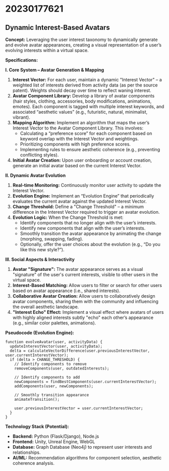 # 20230177621

## Dynamic Interest-Based Avatars

**Concept:** Leveraging the user interest taxonomy to dynamically generate and evolve avatar appearances, creating a visual representation of a user’s evolving interests within a virtual space.

**Specifications:**

**I. Core System – Avatar Generation & Mapping**

1.  **Interest Vector:** For each user, maintain a dynamic "Interest Vector" – a weighted list of interests derived from activity data (as per the source patent).  Weights should decay over time to reflect waning interest.
2.  **Avatar Component Library:** Develop a library of avatar components (hair styles, clothing, accessories, body modifications, animations, emotes). Each component is tagged with multiple interest keywords, and associated “aesthetic values” (e.g., futuristic, natural, minimalist, vibrant).
3.  **Mapping Algorithm:** Implement an algorithm that maps the user’s Interest Vector to the Avatar Component Library.  This involves:
    *   Calculating a “preference score” for each component based on keyword overlap with the Interest Vector and weightings.
    *   Prioritizing components with high preference scores.
    *   Implementing rules to ensure aesthetic coherence (e.g., preventing conflicting styles).
4.  **Initial Avatar Creation:** Upon user onboarding or account creation, generate an initial avatar based on the current Interest Vector.

**II. Dynamic Avatar Evolution**

1.  **Real-time Monitoring:** Continuously monitor user activity to update the Interest Vector.
2.  **Evolution Engine:** Implement an “Evolution Engine” that periodically evaluates the current avatar against the updated Interest Vector.
3.  **Change Threshold:** Define a "Change Threshold" – a minimum difference in the Interest Vector required to trigger an avatar evolution.
4.  **Evolution Logic:** When the Change Threshold is met:
    *   Identify components that no longer align with the user’s interests.
    *   Identify new components that align with the user’s interests.
    *   Smoothly transition the avatar appearance by animating the change (morphing, swapping, fading).
    *   Optionally, offer the user choices about the evolution (e.g., “Do you like this new style?”).

**III. Social Aspects & Interactivity**

1.  **Avatar "Signature":**  The avatar appearance serves as a visual "signature" of the user's current interests, visible to other users in the virtual space.
2.  **Interest-Based Matching:** Allow users to filter or search for other users based on avatar appearance (i.e., shared interests).
3.  **Collaborative Avatar Creation:** Allow users to collaboratively design avatar components, sharing them with the community and influencing the overall aesthetic landscape.
4.  **"Interest Echo" Effect:** Implement a visual effect where avatars of users with highly aligned interests subtly "echo" each other’s appearance (e.g., similar color palettes, animations).

**Pseudocode (Evolution Engine):**

```
function evolveAvatar(user, activityData) {
  updateInterestVector(user, activityData);
  delta = calculateVectorDifference(user.previousInterestVector, user.currentInterestVector);
  if (delta > CHANGE_THRESHOLD) {
    // Identify components to remove
    removeComponents(user, outdatedInterests);

    // Identify components to add
    newComponents = findBestComponents(user.currentInterestVector);
    addComponents(user, newComponents);

    // Smoothly transition appearance
    animateTransition();

    user.previousInterestVector = user.currentInterestVector;
  }
}
```

**Technology Stack (Potential):**

*   **Backend:** Python (Flask/Django), Node.js
*   **Frontend:** Unity, Unreal Engine, WebGL
*   **Database:** Graph Database (Neo4j) to represent user interests and relationships.
*   **AI/ML:** Recommendation algorithms for component selection, aesthetic coherence analysis.
